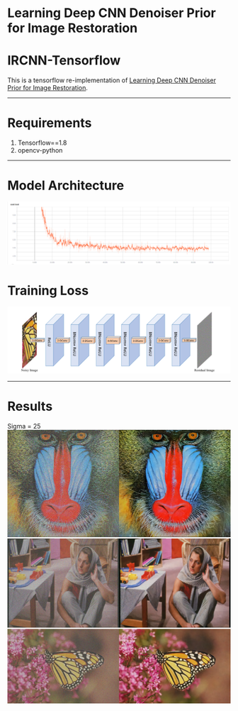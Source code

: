 # Learning Deep CNN Denoiser Prior for Image Restoration
# IRCNN-Tensorflow
This is a tensorflow re-implementation of [Learning Deep CNN Denoiser Prior for Image Restoration](http://www4.comp.polyu.edu.hk/%7Ecslzhang/paper/IRCNN_CVPR17.pdf).
***
# Requirements
1. Tensorflow==1.8
2. opencv-python 
***
# Model Architecture
![image_1](image/image_1.png)

# Training Loss
![image_2](image/image_2.png)
***
# Results
Sigma = 25
![image_3](result/baboon.bmp)
![image_4](result/barbara.bmp)
![image_5](result/monarch.bmp)



